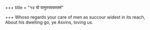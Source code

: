 +++
title = "१४ यो वामुरुव्यचस्तमं"

+++
Whoso regards your care of men as succour widest in its reach,  
     About his dwelling go, ye Asvins, loving us.
